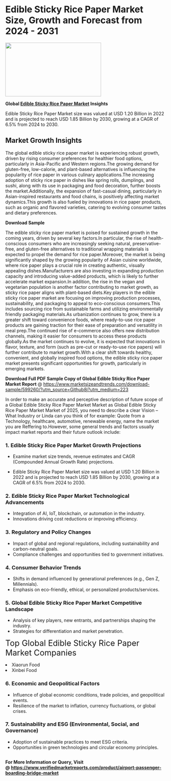 <H1>Edible Sticky Rice Paper Market Size, Growth and Forecast from 2024 - 2031</H1><img class="aligncenter size-medium wp-image-584254" src="https://thirdeyenews.in/wp-content/uploads/2024/09/Global-Market-Research-300x168.jpeg" alt="" width="300" height="168" /><p><strong>Global&nbsp;<a href="https://www.marketsizeandtrends.com/download-sample/599260/?utm_source=Github8j?utm_medium=223">Edible Sticky Rice Paper Market</a> Insights</strong></p><p>Edible Sticky Rice Paper Market size was valued at USD 1.20 Billion in 2022 and is projected to reach USD 1.85 Billion by 2030, growing at a CAGR of 6.5% from 2024 to 2030.</p><p><h2>Market Growth Insights</h2> <p>The global edible sticky rice paper market is experiencing robust growth, driven by rising consumer preferences for healthier food options, particularly in Asia-Pacific and Western regions.The growing demand for gluten-free, low-calorie, and plant-based alternatives is influencing the popularity of rice paper in various culinary applications.The increasing adoption of sticky rice paper in dishes like spring rolls, dumplings, and sushi, along with its use in packaging and food decoration, further boosts the market.Additionally, the expansion of fast-casual dining, particularly in Asian-inspired restaurants and food chains, is positively affecting market dynamics.This growth is also fueled by innovations in rice paper products, such as organic and flavored varieties, catering to evolving consumer tastes and dietary preferences.</p> <p><strong>Download Sample</strong></p> <p>The edible sticky rice paper market is poised for sustained growth in the coming years, driven by several key factors.In particular, the rise of health-conscious consumers who are increasingly seeking natural, preservative-free, and gluten-free alternatives to traditional wrapping materials is expected to propel the demand for rice paper.Moreover, the market is being significantly shaped by the growing popularity of Asian cuisine worldwide, where rice paper plays a crucial role in creating authentic, visually appealing dishes.Manufacturers are also investing in expanding production capacity and introducing value-added products, which is likely to further accelerate market expansion.In addition, the rise in the vegan and vegetarian population is another factor contributing to market growth, as sticky rice paper aligns with plant-based diets.Key players in the edible sticky rice paper market are focusing on improving production processes, sustainability, and packaging to appeal to eco-conscious consumers.This includes sourcing rice from sustainable farms and utilizing environmentally friendly packaging materials.As urbanization continues to grow, there is a greater shift toward convenience foods, where ready-to-use rice paper products are gaining traction for their ease of preparation and versatility in meal prep.The continued rise of e-commerce also offers new distribution channels, making it easier for consumers to access these products globally.As the market continues to evolve, it is expected that innovations in flavor, texture, and form (such as pre-cut or ready-to-use rice papers) will further contribute to market growth.With a clear shift towards healthy, convenient, and globally inspired food options, the edible sticky rice paper market presents significant opportunities for growth, particularly in emerging markets.<p><span class=""><strong>Download Full PDF Sample Copy of Global Edible Sticky Rice Paper Market Report</strong> @ <a href="https://www.marketsizeandtrends.com/download-sample/599260/?utm_source=Github8j?utm_medium=223" target="_blank">https://www.marketsizeandtrends.com/download-sample/599260/?utm_source=Github8j?utm_medium=223</a></span></p><p>In order to make an accurate and perceptive description of future scope of a Global&nbsp;Edible Sticky Rice Paper Market Market as Global&nbsp;Edible Sticky Rice Paper Market Market of 2025, you need to describe a clear Vision &ndash; What Industry or Linda can you think of for example: Quote from a Technology, healthcare, automotive, renewable energy, name the market you are Reffering to.However, some general trends and factors usually impact market reports and their future outlook include:</p><h3>1.&nbsp;<strong>Edible Sticky Rice Paper Market Growth Projections</strong></h3><ul><li>Examine market size trends, revenue estimates and CAGR (Compounded Annual Growth Rate) projections.</li><li><p>Edible Sticky Rice Paper Market size was valued at USD 1.20 Billion in 2022 and is projected to reach USD 1.85 Billion by 2030, growing at a CAGR of 6.5% from 2024 to 2030.</p></li></ul><h3>2.&nbsp;<strong>Edible Sticky Rice Paper Market Technological Advancements</strong></h3><ul><li>Integration of AI, IoT, blockchain, or automation in the industry.</li><li>Innovations driving cost reductions or improving efficiency.</li></ul><h3>3.&nbsp;<strong>Regulatory and Policy Changes</strong></h3><ul><li>Impact of global and regional regulations, including sustainability and carbon-neutral goals.</li><li>Compliance challenges and opportunities tied to government initiatives.</li></ul><h3>4.&nbsp;<strong>Consumer Behavior Trends</strong></h3><ul><li>Shifts in demand influenced by generational preferences (e.g., Gen Z, Millennials).</li><li>Emphasis on eco-friendly, ethical, or personalized products/services.</li></ul><h3>5.&nbsp;<strong>Global Edible Sticky Rice Paper Market Competitive Landscape</strong></h3><ul><li>Analysis of key players, new entrants, and partnerships shaping the industry.</li><li>Strategies for differentiation and market penetration.</li></ul><p data-pm-slice="1 1 []"><span style="color: inherit; font-family: inherit; font-size: 25px;">Top Global Edible Sticky Rice Paper Market Companies</span></p><div class="" data-test-id=""><p><li>Xiaorun Food</li><li> Xinbei Food</li></p></div><h3>6.&nbsp;<strong>Economic and Geopolitical Factors</strong></h3><ul><li>Influence of global economic conditions, trade policies, and geopolitical events.</li><li>Resilience of the market to inflation, currency fluctuations, or global crises.</li></ul><h3>7.&nbsp;<strong>Sustainability and ESG (Environmental, Social, and Governance)</strong></h3><ul><li>Adoption of sustainable practices to meet ESG criteria.</li><li>Opportunities in green technologies and circular economy principles.</li></ul><h2><strong style="font-size: 14px;">For More Information or Query, Visit @&nbsp;</strong><a style="background-color: #ffffff; font-size: 14px;" href="https://www.marketsizeandtrends.com/report/edible-sticky-rice-paper-market/" target="_blank">https://www.verifiedmarketreports.com/product/airport-passenger-boarding-bridge-market</a></h2>